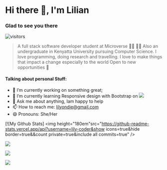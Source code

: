 #  Hi there :wave:, I'm Lilian

### Glad to see you there 
![visitors](https://visitor-badge.glitch.me/badge?page_id=page.id)

> A full stack software developer student at Microverse :woman_technologist:
> :woman_student: Also an undergraduate in Kenyatta University pursuing Computer Science. 
> I love programming, doing research and travelling.
> I love to make things that impact a change especially to the world
Open to new opportunities :eyes:

#### Talking about personal Stuff:

- 🔭 I’m currently working on something great;
- 🌱 I’m currently learning Responsive design with Bootstrap on ![](https://img.shields.io/badge/Microverse-blueviolet)
- 💬 Ask me about anything, Iam happy to help
- 📫 How to reach me: lilyondie@gmail.com
- 😄 Pronouns: She/Her

[![My Github Stats]
<img height="180em"src="https://github-readme-stats.vercel.app/api?username=lily-coder&show icons=true&hide border=true&&count private=true&include all commits=true" />

<a target="_blank"
href="https://www.linkedin.com/in/lilian-moraa-99950b1b8"><img
src="https://img.shields.io/badge/-LinkedIn-0077b5?style=for-the-badge&logo=LinkedIn&logoColor=white"></img></a>

<a target="_blank"
href="mailto:lilyondie@gmail.com"><img
src="https://img.shields.io/badge/-Gmail-D14836?style=for-the-badge&logo=Gmail&logoColor=white"></img></a>

<a target="_blank"
href=" https://www.Twitter.com/LilianM53742529"><img
src="https://img.shields.io/badge/-Twitter-1DA1F2?style=for-the-badge&logo=Twitter&logoColor=white"></img></a>


